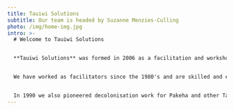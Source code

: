 ```yaml
---
title: Tauiwi Solutions
subtitle: Our team is headed by Suzanne Menzies-Culling
photo: /img/home-img.jpg
intro: >-
  # Welcome to Tauiwi Solutions


  **Tauiwi Solutions** was formed in 2006 as a facilitation and workshop service offered by cross-cultural Tauiwi facilitators based in Otepoti (Dunedin).


  We have worked as facilitators since the 1980's and are skilled and experienced Treaty of Waitangi educators.


  In 1990 we also pioneered decolonisation work for Pakeha and other Tauiwi peoples under the name Beams & Specks Workshops. These decolonisation workshops focused on exploring how issues of colonisation affected
---
```

